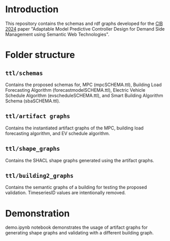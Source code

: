 # Introduction

This repository contains the schemas and rdf graphs developed for the [CIB 2024](https://cibw78-conference.org/) paper "Adaptable Model Predictive Controller Design for Demand Side Management using Semantic Web Technologies".

# Folder structure

## `ttl/schemas`
Contains the proposed schemas for, MPC (mpcSCHEMA.ttl), Building Load Forecasting Algorithm (forecastmodelSCHEMA.ttl), Electric Vehicle Schedule Algorithm (evscheduleSCHEMA.ttl), and Smart Building Algorithm Schema (sbaSCHEMA.ttl).  

## `ttl/artifact graphs`
Contains the instantiated artifact graphs of the MPC, building load forecasting algorithm, and EV schedule algorithm.

## `ttl/shape_graphs`
Contains the SHACL shape graphs generated using the artifact graphs.

## `ttl/building2_graphs`
Contains the semantic graphs of a building for testing the proposed validation. TimeseriesID values are intentionally removed.

# Demonstration

demo.ipynb notebook demonstrates the usage of artifact graphs for generating shape graphs and validating with a different building graph.

